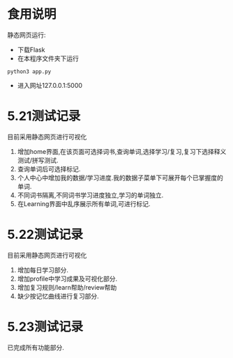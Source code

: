 # 食用说明

静态网页运行:

* 下载Flask
* 在本程序文件夹下运行

```
python3 app.py
```

* 进入网址127.0.0.1:5000

# 5.21测试记录

目前采用静态网页进行可视化

1. 增加home界面,在该页面可选择词书,查询单词,选择学习/复习,复习下选择释义测试/拼写测试.
3. 查询单词后可选择标记.
4. 个人中心中增加我的数据/学习进度.我的数据子菜单下可展开每个已掌握度的单词.
5. 不同词书隔离,不同词书学习进度独立,学习的单词独立.
6. 在Learning界面中乱序展示所有单词,可进行标记.

# 5.22测试记录

目前采用静态网页进行可视化

1. 增加每日学习部分.
2. 增加profile中学习成果及可视化部分.
3. 增加复习规则/learn帮助/review帮助
4. 缺少按记忆曲线进行复习部分.

# 5.23测试记录

已完成所有功能部分.
